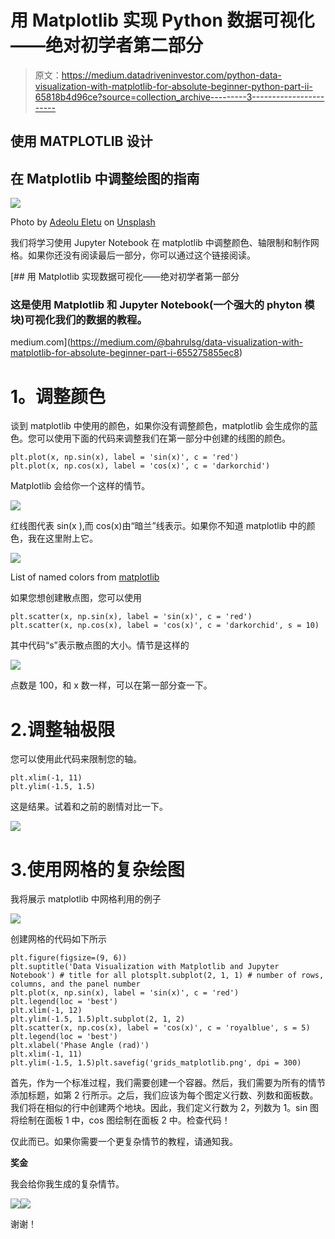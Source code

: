 # 用 Matplotlib 实现 Python 数据可视化——绝对初学者第二部分

> 原文：<https://medium.datadriveninvestor.com/python-data-visualization-with-matplotlib-for-absolute-beginner-python-part-ii-65818b4d96ce?source=collection_archive---------3----------------------->

## 使用 MATPLOTLIB 设计

## 在 Matplotlib 中调整绘图的指南

![](img/7f1682b88254bbf85217d67f0767ab2d.png)

Photo by [Adeolu Eletu](https://unsplash.com/@adeolueletu?utm_source=medium&utm_medium=referral) on [Unsplash](https://unsplash.com?utm_source=medium&utm_medium=referral)

我们将学习使用 Jupyter Notebook 在 matplotlib 中调整颜色、轴限制和制作网格。如果你还没有阅读最后一部分，你可以通过这个链接阅读。

[](https://medium.com/@bahrulsg/data-visualization-with-matplotlib-for-absolute-beginner-part-i-655275855ec8) [## 用 Matplotlib 实现数据可视化——绝对初学者第一部分

### 这是使用 Matplotlib 和 Jupyter Notebook(一个强大的 phyton 模块)可视化我们的数据的教程。

medium.com](https://medium.com/@bahrulsg/data-visualization-with-matplotlib-for-absolute-beginner-part-i-655275855ec8) 

# **1。调整颜色**

谈到 matplotlib 中使用的颜色，如果你没有调整颜色，matplotlib 会生成你的蓝色。您可以使用下面的代码来调整我们在第一部分中创建的线图的颜色。

```
plt.plot(x, np.sin(x), label = 'sin(x)', c = 'red')
plt.plot(x, np.cos(x), label = 'cos(x)', c = 'darkorchid')
```

Matplotlib 会给你一个这样的情节。

![](img/8203bcf05758afc84bc60835ecb05c83.png)

红线图代表 sin(x ),而 cos(x)由“暗兰”线表示。如果你不知道 matplotlib 中的颜色，我在这里附上它。

![](img/75136301d84f034fa4f7dbf94471833e.png)

List of named colors from [matplotlib](https://matplotlib.org/3.1.0/gallery/color/named_colors.html)

如果您想创建散点图，您可以使用

```
plt.scatter(x, np.sin(x), label = 'sin(x)', c = 'red')
plt.scatter(x, np.cos(x), label = 'cos(x)', c = 'darkorchid', s = 10)
```

其中代码“s”表示散点图的大小。情节是这样的

![](img/5ac99271493420e7bbabcfe23c536a10.png)

点数是 100，和 x 数一样，可以在第一部分查一下。

# 2.调整轴极限

您可以使用此代码来限制您的轴。

```
plt.xlim(-1, 11)
plt.ylim(-1.5, 1.5)
```

这是结果。试着和之前的剧情对比一下。

![](img/2166b79b8617ef69942e022c1c4dd8e0.png)

# 3.使用网格的复杂绘图

我将展示 matplotlib 中网格利用的例子

![](img/10313614faf142e575c50816cb3506b2.png)

创建网格的代码如下所示

```
plt.figure(figsize=(9, 6))
plt.suptitle('Data Visualization with Matplotlib and Jupyter Notebook') # title for all plotsplt.subplot(2, 1, 1) # number of rows, columns, and the panel number
plt.plot(x, np.sin(x), label = 'sin(x)', c = 'red')
plt.legend(loc = 'best')
plt.xlim(-1, 12)
plt.ylim(-1.5, 1.5)plt.subplot(2, 1, 2)
plt.scatter(x, np.cos(x), label = 'cos(x)', c = 'royalblue', s = 5)
plt.legend(loc = 'best')
plt.xlabel('Phase Angle (rad)')
plt.xlim(-1, 11)
plt.ylim(-1.5, 1.5)plt.savefig('grids_matplotlib.png', dpi = 300)
```

首先，作为一个标准过程，我们需要创建一个容器。然后，我们需要为所有的情节添加标题，如第 2 行所示。之后，我们应该为每个图定义行数、列数和面板数。
我们将在相似的行中创建两个地块。因此，我们定义行数为 2，列数为 1。sin 图将绘制在面板 1 中，cos 图绘制在面板 2 中。检查代码！

仅此而已。如果你需要一个更复杂情节的教程，请通知我。

**奖金**

我会给你我生成的复杂情节。

![](img/2a1c7388807bf645c17985aeeaa0d166.png)![](img/4b6d17677d317c6678afd63bc911f941.png)

谢谢！